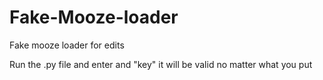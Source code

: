 # Fake-Mooze-loader
Fake mooze loader for edits


Run the .py file and enter and "key" it will be valid no matter what you put
